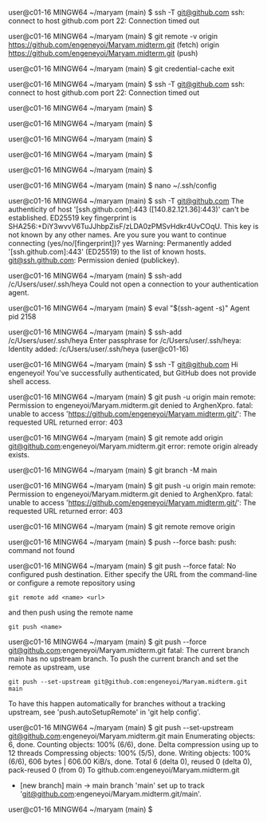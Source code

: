 user@c01-16 MINGW64 ~/maryam (main)
$ ssh -T git@github.com
ssh: connect to host github.com port 22: Connection timed out

user@c01-16 MINGW64 ~/maryam (main)
$ git remote -v
origin  https://github.com/engeneyoi/Maryam.midterm.git (fetch)
origin  https://github.com/engeneyoi/Maryam.midterm.git (push)

user@c01-16 MINGW64 ~/maryam (main)
$ git credential-cache exit

user@c01-16 MINGW64 ~/maryam (main)
$ ssh -T git@github.com
ssh: connect to host github.com port 22: Connection timed out

user@c01-16 MINGW64 ~/maryam (main)
$ 

user@c01-16 MINGW64 ~/maryam (main)
$ 

user@c01-16 MINGW64 ~/maryam (main)
$ 

user@c01-16 MINGW64 ~/maryam (main)
$ 

user@c01-16 MINGW64 ~/maryam (main)
$ 

user@c01-16 MINGW64 ~/maryam (main)
$ nano ~/.ssh/config

user@c01-16 MINGW64 ~/maryam (main)
$ ssh -T git@github.com
The authenticity of host '[ssh.github.com]:443 ([140.82.121.36]:443)' can't be established.
ED25519 key fingerprint is SHA256:+DiY3wvvV6TuJJhbpZisF/zLDA0zPMSvHdkr4UvCOqU.
This key is not known by any other names.
Are you sure you want to continue connecting (yes/no/[fingerprint])? yes
Warning: Permanently added '[ssh.github.com]:443' (ED25519) to the list of known hosts.
git@ssh.github.com: Permission denied (publickey).

user@c01-16 MINGW64 ~/maryam (main)
$ ssh-add /c/Users/user/.ssh/heya
Could not open a connection to your authentication agent.

user@c01-16 MINGW64 ~/maryam (main)
$ eval "$(ssh-agent -s)"
Agent pid 2158

user@c01-16 MINGW64 ~/maryam (main)
$ ssh-add /c/Users/user/.ssh/heya
Enter passphrase for /c/Users/user/.ssh/heya: 
Identity added: /c/Users/user/.ssh/heya (user@c01-16)

user@c01-16 MINGW64 ~/maryam (main)
$ ssh -T git@github.com
Hi engeneyoi! You've successfully authenticated, but GitHub does not provide shell access.

user@c01-16 MINGW64 ~/maryam (main)
$ git push -u origin main
remote: Permission to engeneyoi/Maryam.midterm.git denied to ArghenXpro.
fatal: unable to access 'https://github.com/engeneyoi/Maryam.midterm.git/': The requested URL returned error: 403

user@c01-16 MINGW64 ~/maryam (main)
$ git remote add origin git@github.com:engeneyoi/Maryam.midterm.git
error: remote origin already exists.

user@c01-16 MINGW64 ~/maryam (main)
$ git branch -M main

user@c01-16 MINGW64 ~/maryam (main)
$ git push -u origin main
remote: Permission to engeneyoi/Maryam.midterm.git denied to ArghenXpro.
fatal: unable to access 'https://github.com/engeneyoi/Maryam.midterm.git/': The requested URL returned error: 403

user@c01-16 MINGW64 ~/maryam (main)
$ git remote remove origin

user@c01-16 MINGW64 ~/maryam (main)
$ push --force
bash: push: command not found

user@c01-16 MINGW64 ~/maryam (main)
$ git push --force
fatal: No configured push destination.
Either specify the URL from the command-line or configure a remote repository using

    git remote add <name> <url>

and then push using the remote name

    git push <name>


user@c01-16 MINGW64 ~/maryam (main)
$ git push --force git@github.com:engeneyoi/Maryam.midterm.git
fatal: The current branch main has no upstream branch.
To push the current branch and set the remote as upstream, use

    git push --set-upstream git@github.com:engeneyoi/Maryam.midterm.git main

To have this happen automatically for branches without a tracking
upstream, see 'push.autoSetupRemote' in 'git help config'.


user@c01-16 MINGW64 ~/maryam (main)
$     git push --set-upstream git@github.com:engeneyoi/Maryam.midterm.git main
Enumerating objects: 6, done.
Counting objects: 100% (6/6), done.
Delta compression using up to 12 threads
Compressing objects: 100% (5/5), done.
Writing objects: 100% (6/6), 606 bytes | 606.00 KiB/s, done.
Total 6 (delta 0), reused 0 (delta 0), pack-reused 0 (from 0)
To github.com:engeneyoi/Maryam.midterm.git
 * [new branch]      main -> main
branch 'main' set up to track 'git@github.com:engeneyoi/Maryam.midterm.git/main'.

user@c01-16 MINGW64 ~/maryam (main)
$
